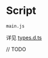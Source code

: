 # Script

`main.js`

详见 [types.d.ts](https://github.com/dituon/petpet/service/src/test/resources/test-templates/script-test/types.d.ts)

// TODO
